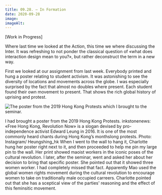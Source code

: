 ```yaml
---
title: 09.28. – In Formation
date: 2020-09-28
image: 
imageAlt: 
---
```


[Work in Progress]

Where last time we looked at the Action, this time we where discussing the Inter. It was refreshing to not ponder the classical question of «what does interaction design mean to you?», but rather deconstruct the term in a new way.

First we looked at our assignment from last week. Everybody printed and hung a poster relating to student activism. It was astonishing to see the diversity of locations and movements across the globe. I was especially surprised by the fact that almost no doubles where present. Each student found their own movement to present. That shows the rich global history of uprising and protest.

![The poster from the 2019 Hong Kong Protests which I brought to the seminar.](https://cdn.i-scmp.com/sites/default/files/styles/660w/public/d8/images/2019/08/23/revolution-now.png?itok=CzhnkOEd)

I had brought a poster from the 2019 Hong Kong Protests.
inkstonenews: «Free Hong Kong, Revolution Now» is a slogan devised by pro-independence activist Edward Leung in 2016. It is one of the most commonly heard chants during Hong Kong’s monthslong protests. Photo: Instagram/ Heungshing_hk
When I went to the wall to hang it, Charlotte hung her poster right next to it, and then proceeded to help me pin my large pin to the wall. Her print showed maoist workers in the iconic poses of the cultural revolution. I later, after the seminar, went and asked her about her decision to bring that specific poster. She pointed out that it showed three women worker. I had completely missed that fact. Apparently Mao used the global women rights movement during the cultural revolution to
encourage women to take on traditionally male occupied carreers. Charlotte pointed out that she has a sceptical view of the parties' reasoning and the effect of this feminsitic movement.

